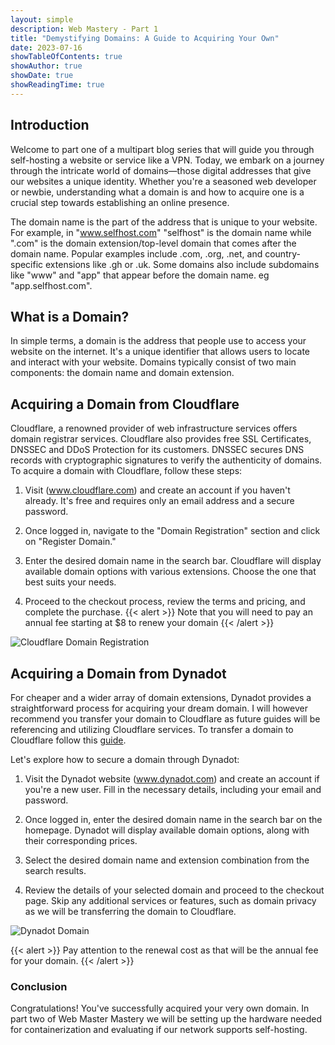 ```yaml
---
layout: simple
description: Web Mastery - Part 1
title: "Demystifying Domains: A Guide to Acquiring Your Own"
date: 2023-07-16
showTableOfContents: true
showAuthor: true
showDate: true
showReadingTime: true
---
```



## Introduction
Welcome to part one of a multipart blog series that will guide you through self-hosting a website or service like a VPN. Today, we embark on a journey through the intricate world of domains—those digital addresses that give our websites a unique identity. Whether you're a seasoned web developer or newbie, understanding what a domain is and how to acquire one is a crucial step towards establishing an online presence. 


The domain name is the part of the address that is unique to your website. For example, in "www.selfhost.com" "selfhost" is the domain name while ".com" is the domain extension/top-level domain that comes after the domain name. Popular examples include .com, .org, .net, and country-specific extensions like .gh or .uk. Some domains also include subdomains like "www" and "app" that appear before the domain name. eg "app.selfhost.com".


## What is a Domain?
In simple terms, a domain is the address that people use to access your website on the internet. It's a unique identifier that allows users to locate and interact with your website. Domains typically consist of two main components: the domain name and domain extension.


## Acquiring a Domain from Cloudflare

Cloudflare, a renowned provider of web infrastructure services offers domain registrar services. Cloudflare also provides free SSL Certificates, DNSSEC and DDoS Protection for its customers. DNSSEC secures DNS records with cryptographic signatures to verify the authenticity of domains. To acquire a domain with Cloudflare, follow these steps:

1. Visit (www.cloudflare.com) and create an account if you haven't already. It's free and requires only an email address and a secure password.

2. Once logged in, navigate to the "Domain Registration" section and click on "Register Domain."

3. Enter the desired domain name in the search bar. Cloudflare will display available domain options with various extensions. Choose the one that best suits your needs.

4. Proceed to the checkout process, review the terms and pricing, and complete the purchase. 
{{< alert >}}
Note that you will need to pay an annual fee starting at $8 to renew your domain
{{< /alert >}}

![Cloudflare Domain Registration](img/part1/cloudflare.png)

## Acquiring a Domain from Dynadot
For cheaper and a wider array of domain extensions, Dynadot provides a straightforward process for acquiring your dream domain. I will however recommend you transfer your domain to Cloudflare as future guides will be referencing and utilizing Cloudflare services. To transfer a domain to Cloudflare follow this [guide](https://developers.cloudflare.com/registrar/get-started/transfer-domain-to-cloudflare). 

Let's explore how to secure a domain through Dynadot:

1. Visit the Dynadot website (www.dynadot.com) and create an account if you're a new user. Fill in the necessary details, including your email and password.

2. Once logged in, enter the desired domain name in the search bar on the homepage. Dynadot will display available domain options, along with their corresponding prices.

3. Select the desired domain name and extension combination from the search results. 

4. Review the details of your selected domain and proceed to the checkout page. Skip any additional services or features, such as domain privacy as we will be transferring the domain to Cloudflare.

![Dynadot Domain](img/part1/dynadot.png)

{{< alert >}}
Pay attention to the renewal cost as that will be the annual fee for your domain.
{{< /alert >}}

### Conclusion
Congratulations! You've successfully acquired your very own domain. In part two of Web Master Mastery we will be setting up the hardware needed for containerization and evaluating if our network supports self-hosting.

